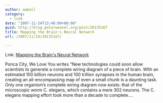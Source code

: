 ```yaml
---
author: awball
category:
  - link
date: "2007-11-24T13:40:00+00:00"
guid: http://blog.polarweasel.org/post/20135167
title: Mapping the Brain's Neural Network
url: /2007/11/24/20135167/

---
```

Link: [Mapping the Brain's Neural Network](http://science.slashdot.org/article.pl?sid=07/11/24/1831236&from=rss)

Ponca City, We Love You writes “New technologies could soon allow scientists to generate a complete wiring diagram of a piece of brain. With an estimated 100 billion neurons and 100 trillion synapses in the human brain, creating an all-encompassing map of even a small chunk is a daunting task. Only one organism’s complete wiring diagram now exists: that of the microscopic worm C. elegans, which contains a mere 302 neurons. The C. elegans mapping effort took more than a decade to complete….
